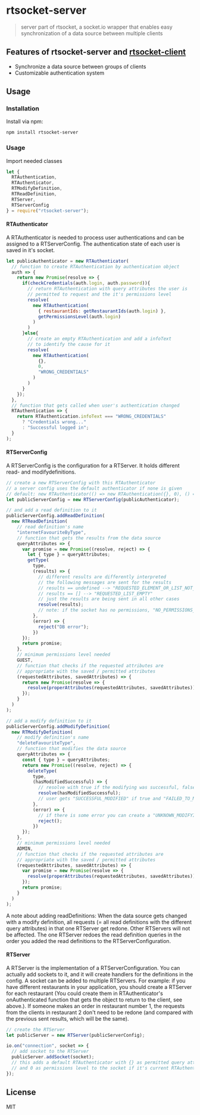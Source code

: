 # rtsocket-server

> server part of rtsocket, a socket.io wrapper that enables easy synchronization of a data source between multiple clients

## Features of rtsocket-server and [rtsocket-client](https://github.com/Sandro404/rtsocket-client)
* Synchronize a data source between groups of clients
* Customizable authentication system

## Usage

### Installation

Install via npm:

```sh
npm install rtsocket-server
```

### Usage

Import needed classes

```javascript
let {
  RTAuthentication, 
  RTAuthenticator,
  RTModifyDefinition,
  RTReadDefinition,
  RTServer,
  RTServerConfig
} = require("rtsocket-server");
```

#### RTAuthenticator

A RTAuthenticator is needed to process user authentications and can be assigned to a RTServerConfig. The authentication state of each user is saved in it's socket.

```javascript
let publicAuthenticator = new RTAuthenticator(
  // function to create RTAuthentication by authentication object
  auth => {
    return new Promise(resolve => {
      if(checkCredentials(auth.login, auth.password)){
        // return RTAuthentication with query attributes the user is
        // permitted to request and the it's permissions level
        resolve(
          new RTAuthentication(
            { restaurantIds: getRestaurantIds(auth.login) },
            getPermissionsLevel(auth.login)
          )
        )
      }else{
        // create an empty RTAuthentication and add a infoText
        // to identify the cause for it
        resolve(
          new RTAuthentication(
            {},
            0,
            "WRONG_CREDENTIALS"
          )
        )
      }
    });
  },
  // function that gets called when user's authentication changed
  RTAuthentication => {
    return RTAuthentication.infoText === "WRONG_CREDENTIALS"
      ? "Credentials wrong..."
      : "Successful logged in";
  }
);
```

#### RTServerConfig

A RTServerConfig is the configuration for a RTServer. It holds different read- and modifydefinitions.

```javascript
// create a new RTServerConfig with this RTAuthenticator
// a server config uses the default authenticator if none is given
// default: new RTAuthenticator(() => new RTAuthentication({}, 0), () => {});
let publicServerConfig = new RTServerConfig(publicAuthenticator);

// and add a read definition to it
publicServerConfig.addReadDefinition(
  new RTReadDefinition(
    // read definition's name
    "internetFavouriteByType",
    // function that gets the results from the data source
    queryAttributes => {
      var promise = new Promise((resolve, reject) => {
        let { type } = queryAttributes;
        getType(
          type, 
          (results) => {
            // different results are differently interpreted
            // the following messages are sent for the results
            // results == undefined --> "REQUESTED_ELEMENT_OR_LIST_NOT_FOUND" or "REQUESTED_ELEMENT_OR_LIST_DELETED" if it has sent some actual results before
            // results == [] --> "REQUESTED_LIST_EMPTY"
            // just the results are being sent in all other cases
            resolve(results);
            // note: if the socket has no permissions, "NO_PERMISSIONS_TO_READ" is being sent
          },
          (error) => {
            reject("DB error");
          })
      });
      return promise;
    },
    // minimum permissions level needed
    GUEST,
    // function that checks if the requested attributes are
    // appropriate with the saved / permitted attributes
    (requestedAttributes, savedAttributes) => {
      return new Promise(resolve => {
        resolve(properAttributes(requestedAttributes, savedAttributes));
      });
    }
  )
);

// add a modify definition to it
publicServerConfig.addModifyDefinition(
  new RTModifyDefinition(
    // modify definition's name
    "deleteFavouriteType",
    // function that modifies the data source
    queryAttributes => {
      const { type } = queryAttributes;
      return new Promise((resolve, reject) => {
        deleteType(
          type, 
          (hasModifiedSuccessful) => {
            // resolve with true if the modifying was successful, false if not
            resolve(hasModifiedSuccessful);
            // user gets "SUCCESSFUL_MODIFIED" if true and "FAILED_TO_MODIFY" is false
          },
          (error) => {
            // if there is some error you can create a "UNKNOWN_MODIFYING_ERROR" for the user with reject
            reject();
          })
      });
    },
    // minimum permissions level needed
    ADMIN,
    // function that checks if the requested attributes are
    // appropriate with the saved / permitted attributes
    (requestedAttributes, savedAttributes) => {
      var promise = new Promise(resolve => {
        resolve(properAttributes(requestedAttributes, savedAttributes));
      });
      return promise;
    }
  )
);
```

A note about adding readDefinitions: When the data source gets changed with a modify definition, all requests (= all read definitions with the different query attributes) in that one RTServer get redone. Other RTServers will not be affected. The one RTServer redoes the read definition queries in the order you added the read definitions to the RTServerConfiguration.

#### RTServer

A RTServer is the implementation of a RTServerConfiguration. You can actually add sockets to it, and it will create handlers for the definitions in the config. A socket can be added to multiple RTServers. For example: if you have different restaurants in your application, you should create a RTServer for each restaurant (You could create them in RTAuthenticator's onAuthenticated function that gets the object to return to the client, see above.). If someone makes an order in restaurant number 1, the requests from the clients in restaurant 2 don't need to be redone (and compared with the previous sent results, which will be the same).

```javascript
// create the RTServer
let publicServer = new RTServer(publicServerConfig);

io.on("connection", socket => {
  // add socket to the RTServer
  publicServer.addSocket(socket);
  // this adds a default RTAuthenticator with {} as permitted query attributes
  // and 0 as permissions level to the socket if it's current RTAuthentication is undefined
});
```

## License

MIT
